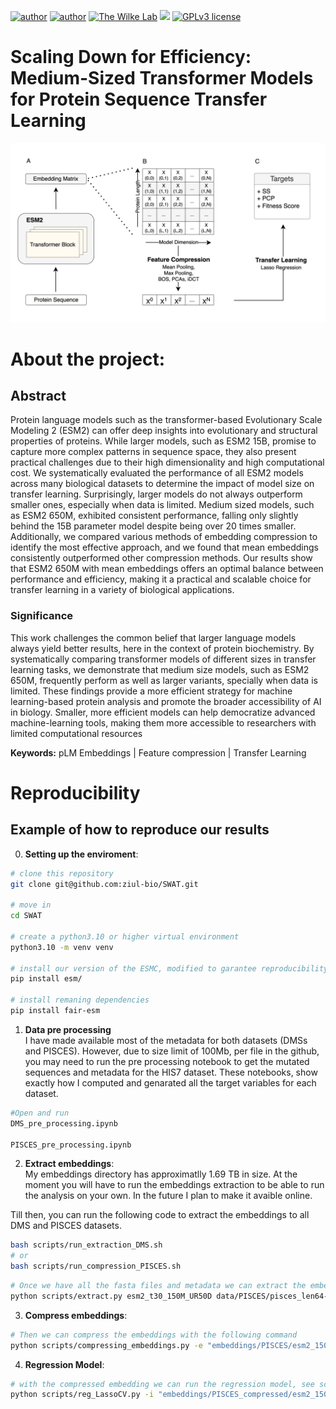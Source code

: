 [![author](https://img.shields.io/badge/author1-Luiz_Vieira-blue.svg)](https://www.linkedin.com/in/luiz-carlos-vieira-4582797b/) 
[![author](https://img.shields.io/badge/author2-Morgan_Handojo-blue.svg)](https://www.linkedin.com/in/morgan-handojo/) 
[![The Wilke Lab](https://img.shields.io/badge/Wilke-Lab-brightgreen.svg?style=flat)](https://wilkelab.org) 
[![](https://img.shields.io/badge/python-3.8+-yellow.svg)](https://www.python.org/downloads/release/python) 
[![GPLv3 license](https://img.shields.io/badge/License-GPLv3-lightgrey.svg)](http://perso.crans.org/besson/LICENSE.html)


# Scaling Down for Efficiency: Medium-Sized Transformer Models for Protein Sequence Transfer Learning
![plot](/figures/fig1_scheme.png)


# About the project:

## Abstract

Protein language models such as the  transformer-based Evolutionary Scale Modeling 2 (ESM2) can offer deep insights into evolutionary and structural properties of proteins. While larger models, such as ESM2 15B, promise to capture more complex patterns in sequence space, they also present practical challenges due to their high dimensionality and high computational cost. We systematically evaluated the performance of all ESM2 models across many biological datasets to determine the impact of model size on transfer learning. Surprisingly, larger models do not always outperform smaller ones, especially when data is limited. Medium sized models, such as ESM2 650M, exhibited consistent performance, falling only slightly behind the 15B parameter model despite being over 20 times smaller. Additionally, we compared various methods of embedding compression to identify the most effective approach, and we found that mean embeddings consistently outperformed other compression methods. Our results show that ESM2 650M with mean embeddings offers an optimal balance between performance and efficiency, making it a practical and scalable choice for transfer learning in a variety of biological applications. 


### Significance

This work challenges the common belief that larger language models always yield better results, here in the context of protein biochemistry. By systematically comparing transformer models of different sizes in transfer learning tasks, we demonstrate that medium size models, such as ESM2 650M, frequently perform as well as larger variants, specially when data is limited. These findings provide a more efficient strategy for machine learning-based protein analysis and promote the broader accessibility of AI in biology. Smaller, more efficient models can help democratize advanced machine-learning tools, making them more accessible to researchers with limited computational resources


**Keywords:** pLM Embeddings | Feature compression | Transfer Learning 




# Reproducibility

## Example of how to reproduce our results

0. **Setting up the enviroment**:

```bash
# clone this repository
git clone git@github.com:ziul-bio/SWAT.git

# move in
cd SWAT

# create a python3.10 or higher virtual environment
python3.10 -m venv venv

# install our version of the ESMC, modified to garantee reproducibility. See methods.
pip install esm/

# install remaning dependencies
pip install fair-esm
```

1. **Data pre processing**    
I have made available most of the metadata for both datasets (DMSs and PISCES).
However, due to size limit of 100Mb, per file in the github, you may need to run the pre processing notebook to get the mutated sequences and metadata for the HIS7 dataset. These notebooks, show exactly how I computed and genarated all the target variables for each dataset.
```bash
#Open and run
DMS_pre_processing.ipynb

PISCES_pre_processing.ipynb

```

2. **Extract embeddings**:      
My embeddings directory has approximatlly 1.69 TB in size. At the moment you will have to run the embeddings extraction to be able to run the analysis on your own. In the future I plan to make it avaible online. 

Till then, you can run the following code to extract the embeddings to all DMS and PISCES datasets.   
```bash
bash scripts/run_extraction_DMS.sh
# or
bash scripts/run_compression_PISCES.sh
```

```bash
# Once we have all the fasta files and metadata we can extract the embeddings for each fasta.
python scripts/extract.py esm2_t30_150M_UR50D data/PISCES/pisces_len64-1022.fasta embeddings/PISCES/esm2_150M --repr_layers 30 --include bos mean per_tok
```

3. **Compress embeddings**:  
```bash
# Then we can compress the embeddings with the following command
python scripts/compressing_embeddings.py -e "embeddings/PISCES/esm2_150M/" -o "embeddings/PISCES_compressed/esm2_150M/" -c mean -l 30
```

4. **Regression Model**:  
```bash
# with the compressed embedding we can run the regression model, see script for more details
python scripts/reg_LassoCV.py -i "embeddings/PISCES_compressed/esm2_150M/embed_pisces_mean.pkl" -m "data/PISCES_metadata/SS_H.csv" -o "results/lassoCV/PISCES/esm2_150M/SS_H_esm2_150M_mean.csv"
```

